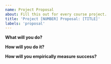```yaml
---
name: Project Proposal
about: Fill this out for every course project.
title: 'Project [NUMBER] Proposal: [TITLE]'
labels: 'proposal'
---
```


**What will you do?**

**How will you do it?**

**How will you empirically measure success?**
